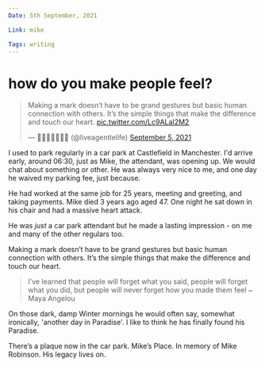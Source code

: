 ```yaml
---
Date: 5th September, 2021

Link: mike

Tags: writing
---
```


# how do you make people feel?

<blockquote class="twitter-tweet"><p lang="en" dir="ltr">Making a mark doesn’t have to be grand gestures but basic human connection with others. It’s the simple things that make the difference and touch our heart. <a href="https://t.co/Lc9ALaI2M2">pic.twitter.com/Lc9ALaI2M2</a></p>&mdash; 👩🏻‍🦳🥾🌳🐄🌻 (@liveagentlelife) <a href="https://twitter.com/liveagentlelife/status/1434543387953311750?ref_src=twsrc%5Etfw">September 5, 2021</a></blockquote> <script async src="https://platform.twitter.com/widgets.js" charset="utf-8"></script>

I used to park regularly in a car park at Castlefield in Manchester. I'd arrive early, around 06:30, just as Mike, the attendant, was opening up. We would chat about something or other. He was always very nice to me, and one day he waived my parking fee, just because.

He had worked at the same job for 25 years, meeting and greeting, and taking payments. Mike died 3 years ago aged 47. One night he sat down in his chair and had a massive heart attack.

He was _just_ a car park attendant but he made a lasting impression - on me and many of the other regulars too.

Making a mark doesn’t have to be grand gestures but basic human connection with others. It’s the simple things that make the difference and touch our heart.

> I’ve learned that people will forget what you said, people will forget what you did, but people will never forget how you made them feel ~ Maya Angelou

On those dark, damp Winter mornings he would often say, somewhat ironically, 'another day in Paradise'. I like to think he has finally found his Paradise.

There’s a plaque now in the car park. Mike’s Place. In memory of Mike Robinson. His legacy lives on.